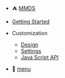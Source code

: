 * :tent: [ MMDS ](index.en.md)
* [Getting Started](getting_started.en.md)
* Customization
  * [Design](customization.en.md)
  * [ Settings ](settings.en.md)
  * [Java Script API](api.en.md)

* :wrench: [menu](sidebar.en.md)
